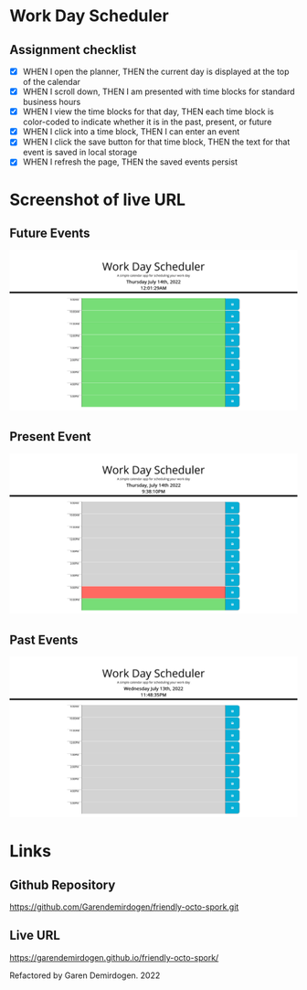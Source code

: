 # Work Day Scheduler

## Assignment checklist

- [x] WHEN I open the planner, THEN the current day is displayed at the top of the calendar
- [x] WHEN I scroll down, THEN I am presented with time blocks for standard business hours
- [x] WHEN I view the time blocks for that day, THEN each time block is color-coded to indicate whether it is in the past, present, or future
- [x] WHEN I click into a time block, THEN I can enter an event
- [x] WHEN I click the save button for that time block, THEN the text for that event is saved in local storage
- [x] WHEN I refresh the page, THEN the saved events persist

# Screenshot of live URL

## Future Events

![Work-Day-Scheduler-Future-Events](./images/Screenshot%20Future%20Events.png)

## Present Event

![Work-Day-Scheduler-Present-Events](./images/Screenshot%20Current.png)

## Past Events

![Work-Day-Scheduler-Past-Events](./images/Screenshot.png)

# Links

## Github Repository

https://github.com/Garendemirdogen/friendly-octo-spork.git

## Live URL

https://garendemirdogen.github.io/friendly-octo-spork/

Refactored by Garen Demirdogen. 2022
